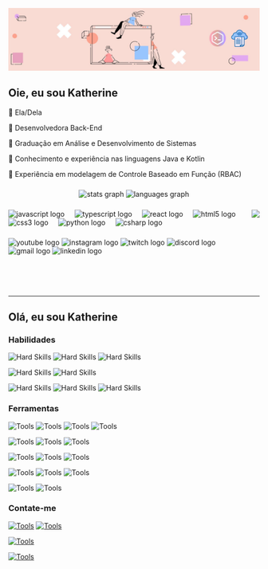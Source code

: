 ![header](/images/banner-rosa-pessego-linkedin.jpg)

## Oie, eu sou Katherine

:blossom: Ela/Dela

:blossom: Desenvolvedora Back-End

:blossom: Graduação em Análise e Desenvolvimento de Sistemas

:blossom: Conhecimento e experiência nas linguagens Java e Kotlin

:blossom: Experiência em modelagem de Controle Baseado em Função (RBAC)

###

<div align="center">
  <img src="https://github-readme-stats.vercel.app/api?username=hanakathy&hide_title=false&hide_rank=false&show_icons=true&include_all_commits=true&count_private=true&disable_animations=false&theme=dracula&locale=en&hide_border=false" height="150" alt="stats graph"  /> <img src="https://github-readme-stats.vercel.app/api/top-langs?username=hanakathy&locale=en&hide_title=false&layout=compact&card_width=320&langs_count=5&theme=dracula&hide_border=false" height="150" alt="languages graph"  />
</div>

###

<img align="right" height="150" src="https://i.imgflip.com/65efzo.gif"  />

###

<div align="left">
  <img src="https://cdn.jsdelivr.net/gh/devicons/devicon/icons/javascript/javascript-original.svg" height="30" alt="javascript logo"  />
  <img width="12" />
  <img src="https://cdn.jsdelivr.net/gh/devicons/devicon/icons/typescript/typescript-original.svg" height="30" alt="typescript logo"  />
  <img width="12" />
  <img src="https://cdn.jsdelivr.net/gh/devicons/devicon/icons/react/react-original.svg" height="30" alt="react logo"  />
  <img width="12" />
  <img src="https://cdn.jsdelivr.net/gh/devicons/devicon/icons/html5/html5-original.svg" height="30" alt="html5 logo"  />
  <img width="12" />
  <img src="https://cdn.jsdelivr.net/gh/devicons/devicon/icons/css3/css3-original.svg" height="30" alt="css3 logo"  />
  <img width="12" />
  <img src="https://cdn.jsdelivr.net/gh/devicons/devicon/icons/python/python-original.svg" height="30" alt="python logo"  />
  <img width="12" />
  <img src="https://cdn.jsdelivr.net/gh/devicons/devicon/icons/csharp/csharp-original.svg" height="30" alt="csharp logo"  />
</div>

###

<div align="left">
  <img src="https://img.shields.io/static/v1?message=Youtube&logo=youtube&label=&color=FF0000&logoColor=white&labelColor=&style=for-the-badge" height="35" alt="youtube logo"  />
  <img src="https://img.shields.io/static/v1?message=Instagram&logo=instagram&label=&color=E4405F&logoColor=white&labelColor=&style=for-the-badge" height="35" alt="instagram logo"  />
  <img src="https://img.shields.io/static/v1?message=Twitch&logo=twitch&label=&color=9146FF&logoColor=white&labelColor=&style=for-the-badge" height="35" alt="twitch logo"  />
  <img src="https://img.shields.io/static/v1?message=Discord&logo=discord&label=&color=7289DA&logoColor=white&labelColor=&style=for-the-badge" height="35" alt="discord logo"  />
  <img src="https://img.shields.io/static/v1?message=Gmail&logo=gmail&label=&color=D14836&logoColor=white&labelColor=&style=for-the-badge" height="35" alt="gmail logo"  />
  <img src="https://img.shields.io/static/v1?message=LinkedIn&logo=linkedin&label=&color=0077B5&logoColor=white&labelColor=&style=for-the-badge" height="35" alt="linkedin logo"  />
</div>

###

<br clear="both">

<!-- snake animation 
<img src="https://raw.githubusercontent.com/maurodesouza/maurodesouza/output/snake.svg" alt="Snake animation" /> -->

###

-------------------------------------------------------------------------------------------------

## Olá, eu sou Katherine

### Habilidades
<!-- Hard Skills -->
![Hard Skills](https://img.shields.io/badge/java-4682B4?style=for-the-badge)
![Hard Skills](https://img.shields.io/badge/Kotlin-B125EA?style=for-the-badge&logo=kotlin&logoColor=white)
![Hard Skills](https://img.shields.io/badge/PLSQL-F80000?style=for-the-badge&logo=oracle&logoColor=black)

![Hard Skills](https://img.shields.io/badge/IBM%20Cloud-1261FE?style=for-the-badge&logo=IBM%20Cloud&logoColor=white)
![Hard Skills](https://img.shields.io/badge/microsoft%20azure-0089D6?style=for-the-badge&logo=microsoft-azure&logoColor=white)

![Hard Skills](https://img.shields.io/badge/Spring-6DB33F?style=for-the-badge&logo=spring&logoColor=white)
![Hard Skills](https://img.shields.io/badge/Spring_Boot-6DB33F?style=for-the-badge&logo=spring-boot&logoColor=white)
![Hard Skills](https://img.shields.io/badge/Hibernate-59666C?style=for-the-badge&logo=Hibernate&logoColor=white)

<!-- Tools -->
### Ferramentas
<!-- ides -->
![Tools](https://img.shields.io/badge/IntelliJ_IDEA-000000.svg?style=for-the-badge&logo=intellij-idea&logoColor=white)
![Tools](https://img.shields.io/badge/Eclipse-2C2255?style=for-the-badge&logo=eclipse&logoColor=white)
![Tools](https://img.shields.io/badge/VSCode-0078D4?style=for-the-badge&logo=visual%20studio%20code&logoColor=white)
![Tools](https://img.shields.io/badge/Notepad++-90E59A.svg?style=for-the-badge&logo=notepad%2B%2B&logoColor=black)

![Tools](https://img.shields.io/badge/Swagger-85EA2D?style=for-the-badge&logo=Swagger&logoColor=white)
![Tools](https://img.shields.io/badge/Jenkins-49728B?style=for-the-badge&logo=jenkins&logoColor=white)
![Tools](https://img.shields.io/badge/VMware-231f20?style=for-the-badge&logo=VMware&logoColor=white)

<!-- databases -->
![Tools](https://img.shields.io/badge/Oracle-F80000?style=for-the-badge&logo=oracle&logoColor=black)
![Tools](https://img.shields.io/badge/MySQL-005C84?style=for-the-badge&logo=mysql&logoColor=white)
![Tools](https://img.shields.io/badge/dbeaver-382923?style=for-the-badge&logo=dbeaver&logoColor=white)

<!-- git -->
![Tools](https://img.shields.io/badge/GitHub-100000?style=for-the-badge&logo=github&logoColor=white)
![Tools](https://img.shields.io/badge/GitLab-330F63?style=for-the-badge&logo=gitlab&logoColor=white)
![Tools](https://img.shields.io/badge/GIT-E44C30?style=for-the-badge&logo=git&logoColor=white)

![Tools](https://img.shields.io/badge/Insomnia-5849be?style=for-the-badge&logo=Insomnia&logoColor=white)
![Tools](https://img.shields.io/badge/Postman-FF6C37?style=for-the-badge&logo=Postman&logoColor=white)

### Contate-me
<!-- Freelance profiles --> 
[![Tools](https://img.shields.io/badge/fiverr-1DBF73?style=for-the-badge&logo=fiverr&logoColor=white)](https://br.fiverr.com/sellers/kath_martins/)
[![Tools](https://img.shields.io/badge/Freelancer-29B2FE?style=for-the-badge&logo=Freelancer&logoColor=white)](https://www.br.freelancer.com/u/katherineam33)
<!-- Arc https://arc.dev/@khanam -->
[![Tools](https://img.shields.io/badge/UpWork-6FDA44?style=for-the-badge&logo=Upwork&logoColor=white)](https://upwork.com/freelancers/~01b034d7e373c46ae0)

<!-- Personal chanel -->
[![Tools](https://img.shields.io/badge/Telegram-2CA5E0?style=for-the-badge&logo=telegram&logoColor=white)](https://t.me/+eS1XfPgn2noyYzAx)
